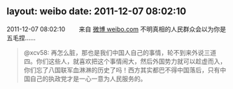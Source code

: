 layout: weibo
date: 2011-12-07 08:02:10
---
<meta name="referrer" content="no-referrer" />

2011-12-07 08:02:10  &nbsp;&nbsp;&nbsp;&nbsp;&nbsp;&nbsp; 来自 <a href="http://weibo.com/" rel="nofollow">微博 weibo.com</a>
不明真相的人民群众会以为你是五毛捏……
>  @xcv58: 再怎么脏，那也是我们中国人自己的事情，轮不到来外说三道四。你们这些人，就喜欢把这个事情闹大，然后外国势力就可以趁虚而入，你们忘了八国联军血淋淋的历史了吗！西方其实都巴不得中国落后，只有中国自己的执政党才是一心一意为人民服务的。 ​​​
